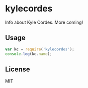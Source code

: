 # kylecordes

Info about Kyle Cordes. More coming!

## Usage

```javascript
var kc = require('kylecordes');
console.log(kc.name);
```

## License

MIT
